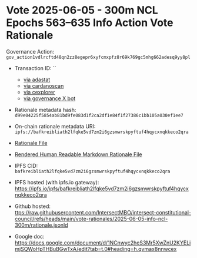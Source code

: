 
# Vote 2025-06-05 - 300m NCL Epochs 563–635 Info Action Vote Rationale

Governance Action: `gov_action1vdlrcftd48qn2zz8egepr6xyfcmxpfz8r69k769gc5mhg662adesq9yy8pl`

- Transaction ID: ``
  - [via adastat](https://adastat.net/transactions/)
  - [via cardanoscan](https://cardanoscan.io/vote/)
  - [via cexplorer](https://cexplorer.io/tx//governance#data)
  - [via governance X bot](https://x.com/GovActions/status/)

- Rationale metadata hash: `d99e04225f5854ab81bd9fe083d1f2ca2df1e84f1f27386c1bb105a030ef1ee7`
- On-chain rationale metadata URI: `ipfs://bafkreibliath2lfqke5vd7zm2i6gzsmwrskpyftuf4hqycxnqkkeco2qra`

- [Rationale File](./rationale.jsonld)
- [Rendered Human Readable Markdown Rationale File](./rationale.jsonld.md)

- IPFS CID: `bafkreibliath2lfqke5vd7zm2i6gzsmwrskpyftuf4hqycxnqkkeco2qra`
- IPFS hosted (with ipfs.io gateway): <https://ipfs.io/ipfs/bafkreibliath2lfqke5vd7zm2i6gzsmwrskpyftuf4hqycxnqkkeco2qra>

- Github hosted: <ttps://raw.githubusercontent.com/IntersectMBO/intersect-constitutional-council/refs/heads/main/vote-rationales/2025-06-05-info-ncl-300m/rationale.jsonld>
- Google doc: <https://docs.google.com/document/d/1NCnwyc2heS3Mr5XwZnU2KYELimjSQWoHpTHBuBGwTxA/edit?tab=t.0#heading=h.qvmax8nnwcex>
